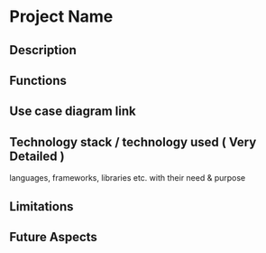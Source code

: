 # Project Name

## Description

## Functions

## Use case diagram link

## Technology stack / technology used ( Very Detailed )

languages, frameworks, libraries etc. with their need & purpose

## Limitations

## Future Aspects

